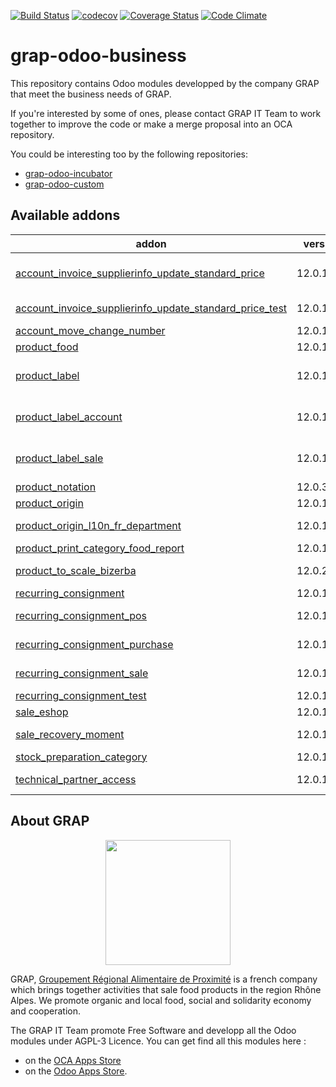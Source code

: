 [![Build Status](https://travis-ci.org/grap/grap-odoo-business.svg?branch=12.0)](https://travis-ci.org/grap/grap-odoo-business?branch=12.0)
[![codecov](https://codecov.io/gh/grap/grap-odoo-business/branch/12.0/graph/badge.svg)](https://codecov.io/gh/grap/grap-odoo-business)
[![Coverage Status](https://coveralls.io/repos/github/grap/grap-odoo-business/badge.svg?branch=12.0)](https://coveralls.io/github/grap/grap-odoo-business?branch=12.0)
[![Code Climate](https://codeclimate.com/github/grap/grap-odoo-business/badges/gpa.svg)](https://codeclimate.com/github/grap/grap-odoo-business)


# grap-odoo-business

This repository contains Odoo modules developped by the company GRAP that
meet the business needs of GRAP.

If you're interested by some of ones, please contact GRAP IT Team to work
together to improve the code or make a merge proposal into an OCA repository.

You could be interesting too by the following repositories:

* [grap-odoo-incubator](https://github.com/grap/grap-odoo-incubator)
* [grap-odoo-custom](https://github.com/grap/grap-odoo-custom)

[//]: # (addons)

Available addons
----------------
addon | version | maintainers | summary
--- | --- | --- | ---
[account_invoice_supplierinfo_update_standard_price](account_invoice_supplierinfo_update_standard_price/) | 12.0.1.1.2 |  | In the supplier invoice, automatically update all products whose standard price on the line is different from the product standard price
[account_invoice_supplierinfo_update_standard_price_test](account_invoice_supplierinfo_update_standard_price_test/) | 12.0.1.0.3 |  | Test module for the module account_invoice_supplierinfo_update_standard_price
[account_move_change_number](account_move_change_number/) | 12.0.1.1.2 |  | Allow special user to rename account move
[product_food](product_food/) | 12.0.1.1.6 |  | Products - Food Informations
[product_label](product_label/) | 12.0.1.1.4 | [![legalsylvain](https://github.com/legalsylvain.png?size=30px)](https://github.com/legalsylvain) [![quentinDupont](https://github.com/quentinDupont.png?size=30px)](https://github.com/quentinDupont) | Product Labels
[product_label_account](product_label_account/) | 12.0.1.1.3 | [![legalsylvain](https://github.com/legalsylvain.png?size=30px)](https://github.com/legalsylvain) [![quentinDupont](https://github.com/quentinDupont.png?size=30px)](https://github.com/quentinDupont) | Product Labels (Invoice Glue Module)
[product_label_sale](product_label_sale/) | 12.0.1.1.3 | [![legalsylvain](https://github.com/legalsylvain.png?size=30px)](https://github.com/legalsylvain) [![quentinDupont](https://github.com/quentinDupont.png?size=30px)](https://github.com/quentinDupont) | Product Labels (Sale Glue Module)
[product_notation](product_notation/) | 12.0.3.1.1 |  | Product Notation
[product_origin](product_origin/) | 12.0.1.1.2 |  | Origin for Products
[product_origin_l10n_fr_department](product_origin_l10n_fr_department/) | 12.0.1.1.1 |  | Origin Information for Products (French Departments)
[product_print_category_food_report](product_print_category_food_report/) | 12.0.1.1.4 |  | Food report like pricetags
[product_to_scale_bizerba](product_to_scale_bizerba/) | 12.0.2.0.3 |  | Synchronize Odoo database with Retail Connect Bizerba System
[recurring_consignment](recurring_consignment/) | 12.0.1.1.6 |  | Sale - Handle Recurring Consignments
[recurring_consignment_pos](recurring_consignment_pos/) | 12.0.1.1.1 |  | Glue module for Recurring Consignment and PoS modules
[recurring_consignment_purchase](recurring_consignment_purchase/) | 12.0.1.1.3 |  | Glue module for Recurring Consignment and Purchase modules
[recurring_consignment_sale](recurring_consignment_sale/) | 12.0.1.1.1 |  | Glue module for Recurring Consignment and Sale modules
[recurring_consignment_test](recurring_consignment_test/) | 12.0.1.1.6 |  | Test module for Recurring_ Consignment Module
[sale_eshop](sale_eshop/) | 12.0.1.1.3 |  | Allow connection to Odoo eShop Project
[sale_recovery_moment](sale_recovery_moment/) | 12.0.1.1.2 |  | Manage Recovery Moments and Places for Sale Order
[stock_preparation_category](stock_preparation_category/) | 12.0.1.1.2 |  | Manage Preparation Categories for stock moves
[technical_partner_access](technical_partner_access/) | 12.0.1.2.1 |  | Limit the access of the partners created when creating companies and users.

[//]: # (end addons)

## About GRAP

<p align="center">
   <img src="http://www.grap.coop/wp-content/uploads/2016/11/GRAP.png" width="200"/>
</p>

GRAP, [Groupement Régional Alimentaire de Proximité](http://www.grap.coop) is a
french company which brings together activities that sale food products in the
region Rhône Alpes. We promote organic and local food, social and solidarity
economy and cooperation.

The GRAP IT Team promote Free Software and developp all the Odoo modules under
AGPL-3 Licence. You can get find all this modules here :
* on the [OCA Apps Store](https://odoo-community.org/shop?&search=GRAP)
* on the [Odoo Apps Store](https://www.odoo.com/apps/modules/browse?author=GRAP).

